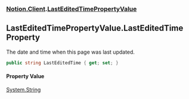### [Notion.Client](Notion.Client.md 'Notion.Client').[LastEditedTimePropertyValue](Notion.Client.LastEditedTimePropertyValue.md 'Notion.Client.LastEditedTimePropertyValue')

## LastEditedTimePropertyValue.LastEditedTime Property

The date and time when this page was last updated.

```csharp
public string LastEditedTime { get; set; }
```

#### Property Value
[System.String](https://docs.microsoft.com/en-us/dotnet/api/System.String 'System.String')